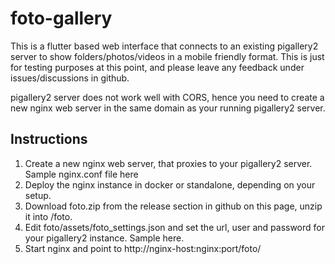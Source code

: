 # foto-gallery

This is a flutter based web interface that connects to an existing pigallery2 server to show folders/photos/videos in a mobile friendly format.
This is just for testing purposes at this point, and please leave any feedback under issues/discussions in github.

pigallery2 server does not work well with CORS, hence you need to create a new nginx web server in the same domain as your running pigallery2 server.

## Instructions
1. Create a new nginx web server, that proxies to your pigallery2 server. Sample nginx.conf file here
2. Deploy the nginx instance in docker or standalone, depending on your setup.
3. Download foto.zip from the release section in github on this page, unzip it into <nginx-root-dir>/foto.
4. Edit foto/assets/foto_settings.json and set the url, user and password for your pigallery2 instance. Sample here.
5. Start nginx and point to http://nginx-host:nginx:port/foto/
